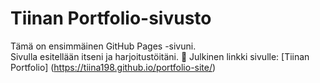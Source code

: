 # Tiinan Portfolio-sivusto

Tämä on ensimmäinen GitHub Pages -sivuni.  
Sivulla esitellään itseni ja harjoitustöitäni.
📌 Julkinen linkki sivulle: [Tiinan Portfolio]
(https://tiina198.github.io/portfolio-site/)